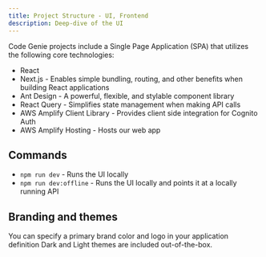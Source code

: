 ```yaml
---
title: Project Structure - UI, Frontend
description: Deep-dive of the UI
---
```


Code Genie projects include a Single Page Application (SPA) that utilizes the following core technologies:

* React
* Next.js - Enables simple bundling, routing, and other benefits when building React applications
* Ant Design - A powerful, flexible, and stylable component library
* React Query - Simplifies state management when making API calls
* AWS Amplify Client Library - Provides client side integration for Cognito Auth
* AWS Amplify Hosting - Hosts our web app

## Commands

* `npm run dev` - Runs the UI locally
* `npm run dev:offline` - Runs the UI locally and points it at a locally running API

## Branding and themes

You can specify a primary brand color and logo in your application definition Dark and Light themes are included out-of-the-box. 